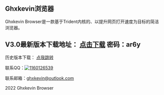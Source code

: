 ## Ghxkevin浏览器

Ghxkevin Browser是一款基于Trident内核的、以提升网页打开速度为目标的简洁浏览器。

## V3.0最新版本下载地址：  <a  href="https://wwz.lanzouf.com/irpZq04tsqha" target="_blank">点击下载</a>      密码：ar6y





历史版本下载：  <a  href="https://ghxkevinbr.mysxl.cn/" target="_blank">点我跳转</a>





联系QQ：<a target="_blank" href="http://wpa.qq.com/msgrd?v=3&uin=&site=qq&menu=yes"><img border="0" src="http://wpa.qq.com/pa?p=2::52" alt="1160126539" title="1160126539"/></a>


联系邮箱：<a href="mailto:ghxkevin@outlook.com">ghxkevin@<wbr>outlook.com </a>











2022 Ghxkevin Browser
